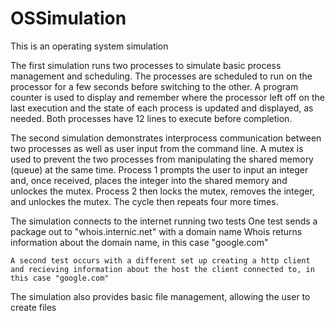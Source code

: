 # OSSimulation
This is an operating system simulation

The first simulation runs two processes to simulate basic process management and scheduling. The processes are scheduled to run on the processor for a few seconds before switching to the other. A program counter is used to display and remember where the processor left off on the last execution and the state of each process is updated and displayed, as needed. Both processes have 12 lines to execute before completion.

The second simulation demonstrates interprocess communication between two processes as well as user input from the command line. A mutex is used to prevent the two processes from manipulating the shared memory (queue) at the same time. Process 1 prompts the user to input an integer and, once received, places the integer into the shared memory and unlockes the mutex. Process 2 then locks the mutex, removes the integer, and unlockes the mutex. The cycle then repeats four more times. 

The simulation connects to the internet running two tests
	One test sends a package out to "whois.internic.net" with a domain name
	Whois returns information about the domain name, in this case "google.com"
	
	A second test occurs with a different set up creating a http client 
	and recieving information about the host the client connected to, in this case "google.com"

The simulation also provides basic file management, allowing the user to create files

